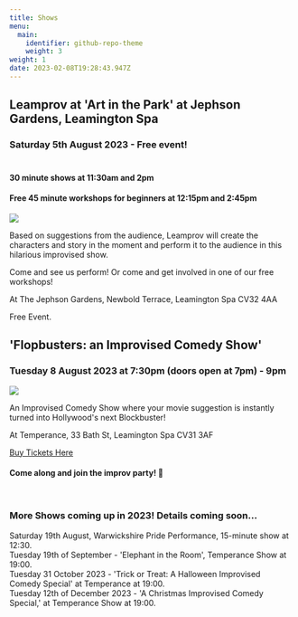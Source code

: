 ```yaml
---
title: Shows
menu:
  main:
    identifier: github-repo-theme
    weight: 3
weight: 1
date: 2023-02-08T19:28:43.947Z
---
```

## Leamprov at 'Art in the Park' at Jephson Gardens, Leamington Spa

### Saturday 5th August 2023 - Free event!<br><br>

#### 30 minute shows at 11:30am and 2pm <br>

#### Free 45 minute workshops for beginners at 12:15pm and 2:45pm

![](/uploads/d5e96ddd-dbf4-402e-942c-151f3fbb8801.jpg)

Based on suggestions from the audience, Leamprov will create the characters and story in the moment and perform it to the audience in this hilarious improvised show.

Come and see us perform! Or come and get involved in one of our free workshops!

At The Jephson Gardens, Newbold Terrace, Leamington Spa CV32 4AA

Free Event. 

## 'Flopbusters: an Improvised Comedy Show'

### Tuesday 8 August 2023 at 7:30pm (doors open at 7pm) - 9pm

![](/uploads/posed-everyone-kirsty-mouth-open.jpg)

An Improvised Comedy Show where your movie suggestion is instantly turned into Hollywood's next Blockbuster!

At Temperance, 33 Bath St, Leamington Spa CV31 3AF

[Buy Tickets Here](https://www.eventbrite.co.uk/e/flopbusters-improvised-comedy-tickets-671654224867?aff=ebdsoporgprofile)

#### Come along and join the improv party! 🎉 <br><br><br>

### More Shows coming up in 2023! Details coming soon...

Saturday 19th August, Warwickshire Pride Performance, 15-minute show at 12:30.\
Tuesday 19th of September - 'Elephant in the Room', Temperance Show at 19:00.\
Tuesday 31 October 2023 - 'Trick or Treat: A Halloween Improvised Comedy Special' at Temperance at 19:00.\
Tuesday 12th of December 2023 - 'A Christmas Improvised Comedy Special,' at Temperance Show at 19:00.